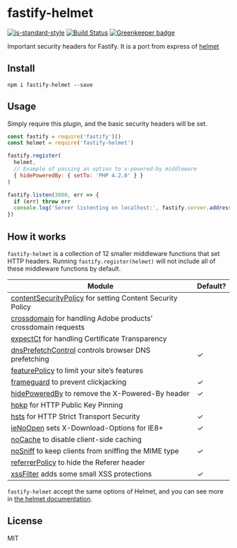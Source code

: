# fastify-helmet
[![js-standard-style](https://img.shields.io/badge/code%20style-standard-brightgreen.svg?style=flat)](http://standardjs.com/)  [![Build Status](https://travis-ci.org/fastify/fastify-helmet.svg?branch=master)](https://travis-ci.org/fastify/fastify-helmet) [![Greenkeeper badge](https://badges.greenkeeper.io/fastify/fastify-helmet.svg)](https://greenkeeper.io/)

Important security headers for Fastify. It is a port from express of
[helmet](http://npm.im/helmet)

## Install
```
npm i fastify-helmet --save
```

## Usage

Simply require this plugin, and the basic security headers will be set.

```js
const fastify = require('fastify')()
const helmet = require('fastify-helmet')

fastify.register(
  helmet,
  // Example of passing an option to x-powered-by middleware
  { hidePoweredBy: { setTo: 'PHP 4.2.0' } }
)

fastify.listen(3000, err => {
  if (err) throw err
  console.log('Server listenting on localhost:', fastify.server.address().port)
})
```

## How it works

`fastify-helmet` is a collection of 12 smaller middleware functions that set HTTP headers. Running `fastify.register(helmet)` will not include all of these middleware functions by default.

| Module | Default? |
|---|---|
| [contentSecurityPolicy](https://helmetjs.github.io/docs/csp/) for setting Content Security Policy |  |
| [crossdomain](https://helmetjs.github.io/docs/crossdomain/) for handling Adobe products’ crossdomain requests |  |
| [expectCt](https://helmetjs.github.io/docs/expect-ct/) for handling Certificate Transparency |  |
| [dnsPrefetchControl](https://helmetjs.github.io/docs/dns-prefetch-control) controls browser DNS prefetching | ✓ |
| [featurePolicy](https://helmetjs.github.io/docs/feature-policy/) to limit your site’s features |  |
| [frameguard](https://helmetjs.github.io/docs/frameguard/) to prevent clickjacking | ✓ |
| [hidePoweredBy](https://helmetjs.github.io/docs/hide-powered-by) to remove the X-Powered-By header | ✓ |
| [hpkp](https://helmetjs.github.io/docs/hpkp/) for HTTP Public Key Pinning |  |
| [hsts](https://helmetjs.github.io/docs/hsts/) for HTTP Strict Transport Security | ✓ |
| [ieNoOpen](https://helmetjs.github.io/docs/ienoopen) sets X-Download-Options for IE8+ | ✓ |
| [noCache](https://helmetjs.github.io/docs/nocache/) to disable client-side caching |  |
| [noSniff](https://helmetjs.github.io/docs/dont-sniff-mimetype) to keep clients from sniffing the MIME type | ✓ |
| [referrerPolicy](https://helmetjs.github.io/docs/referrer-policy) to hide the Referer header |  |
| [xssFilter](https://helmetjs.github.io/docs/xss-filter) adds some small XSS protections | ✓ |

`fastify-helmet` accept the same options of Helmet, and you can see more in [the helmet documentation](https://helmetjs.github.io/docs/).

## License

MIT
